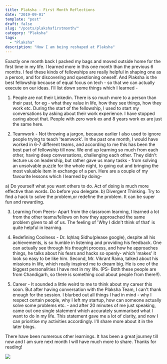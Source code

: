 ```yaml
---
title: Plaksha - First Month Reflections
date: "2019-09-01"
template: "post"
draft: false
slug: "/posts/plakshafirstmonth/"
category: "Plaksha"
tags:
  - "Plaksha"
description: "How I am being reshaped at Plaksha"
---
```


Exactly one month back I packed my bags and moved outside home for the first time in my life. I learned more in this one month than the previous 6 months. I feel these kinds of fellowships are really helpful in shaping one as a person, and for discovering and questioning oneself. And Plaksha is the best fellowship because of equal focus on tech - so that we can actually execute on our ideas. I'll list down some things which I learned - 

1. People are not their Linkedin. There is so much more to a person than their past, for eg - what they value in life, how they see things, how they work etc. During the start of the fellowship, I used to start my conversations by asking about their work experience. I have stopped caring about that. People with zero work ex and 8 years work ex are just the same here. 

2. Teamwork - Not throwing a jargon, because earlier I also used to ignore people trying to teach 'teamwork'. In the past one month, I would have worked in 6-7 different teams, and according to me this has been the best part of fellowship till now. We end up learning so much from each other, having deep conversations, challenging each other. They didn't lecture us on leadership, but rather gave us many tasks - from solving an unsolvable puzzle for the whole night, to going out and bringing the most valuable item in exchange of a pen. Here are a couple of my favourite lessons which I learned by doing- 

  a) Do yourself what you want others to do. Act of doing is much more effective than words. Do before you delegate. 
  b) Divergent Thinking. Try to find a hack to solve the problem,or redefine the problem. It can be super fun and rewarding.

3. Learning from Peers- Apart from the classroom learning, I learned a lot from the other teams/fellows on how they approached the same problem given to all of us. The feeling of 'Why I didn't think of that' is quite helpful in learning.

4. Redefining Coolness - Dr. Iqhlaq Sidhu(please google), despite all his achievements, is so humble in listening and providing his feedback. One can actually see through his thought process, and how he approaches things, he talks about his fears and hacks so openly- which 'makes' it look so easy to be like him. Second, Mr. Vikrant Raina, talked about his missions in life, which really inspired me to dream big. He is one of the biggest personalities I have met in my life. (PS- Both these people are from Chandigarh, so there is something cool about people from there!!).

5. Career - It sounded a little weird to me to think about my career this soon. But after having conversation with the Plaksha Team, I can't thank enough for the session. I blurbed out all things I had in mind - why I respect certain people, why I left my startup, how can someone actually solve some problems etc. - and after 20 minutes of me just speaking, came out one single statement which accurately summarised what I want to do in my life. This statement gave me a lot of clarity, and now I can prioritise my activities accordingly. I'll share more about it in the later blogs.

There have been numerous other learnings. It has been a great journey till now and I am sure next month I will have much more to share. Thanks for reading!


![](/public/media/plaksha1.jpg)
